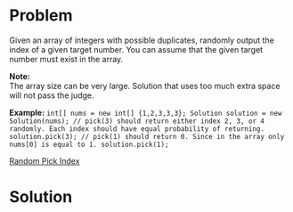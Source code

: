 
# Problem

Given an array of integers with possible duplicates, randomly output the index
of a given target number. You can assume that the given target number must
exist in the array.

**Note:**  
The array size can be very large. Solution that uses too much extra space will
not pass the judge.

**Example:**
    ```
    int[] nums = new int[] {1,2,3,3,3};
    Solution solution = new Solution(nums);
    // pick(3) should return either index 2, 3, or 4 randomly. Each index should have equal probability of returning.
    solution.pick(3);
    // pick(1) should return 0. Since in the array only nums[0] is equal to 1.
    solution.pick(1);
    ```



[Random Pick Index](https://leetcode.com/problems/random-pick-index)

# Solution



